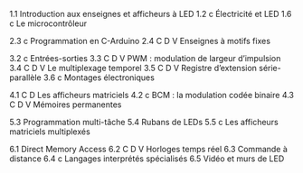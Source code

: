 1.1        Introduction aux enseignes et afficheurs à LED
1.2 c      Électricité et LED
1.6 c      Le microcontrôleur

2.3 c      Programmation en C-Arduino
2.4 C D V  Enseignes à motifs fixes

3.2 c      Entrées-sorties
3.3 C D V  PWM : modulation de largeur d’impulsion
3.4 C D V  Le multiplexage temporel
3.5 C D V  Registre d’extension série-parallèle
3.6 c      Montages électroniques

4.1 C D    Les afficheurs matriciels
4.2 c      BCM : la modulation codée binaire
4.3 C D V  Mémoires permanentes

5.3        Programmation multi-tâche
5.4        Rubans de LEDs
5.5 c      Les afficheurs matriciels multiplexés

6.1        Direct Memory Access
6.2 C D V  Horloges temps réel
6.3        Commande à distance
6.4 c      Langages interprétés spécialisés
6.5        Vidéo et murs de LED

